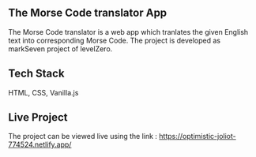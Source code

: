## The Morse Code translator App

The Morse Code translator is a web app which tranlates the given English text into corresponding Morse Code.
The project is developed as markSeven project of levelZero.

## Tech Stack

HTML, CSS, Vanilla.js

## Live Project

The project can be viewed live using the link :
https://optimistic-joliot-774524.netlify.app/